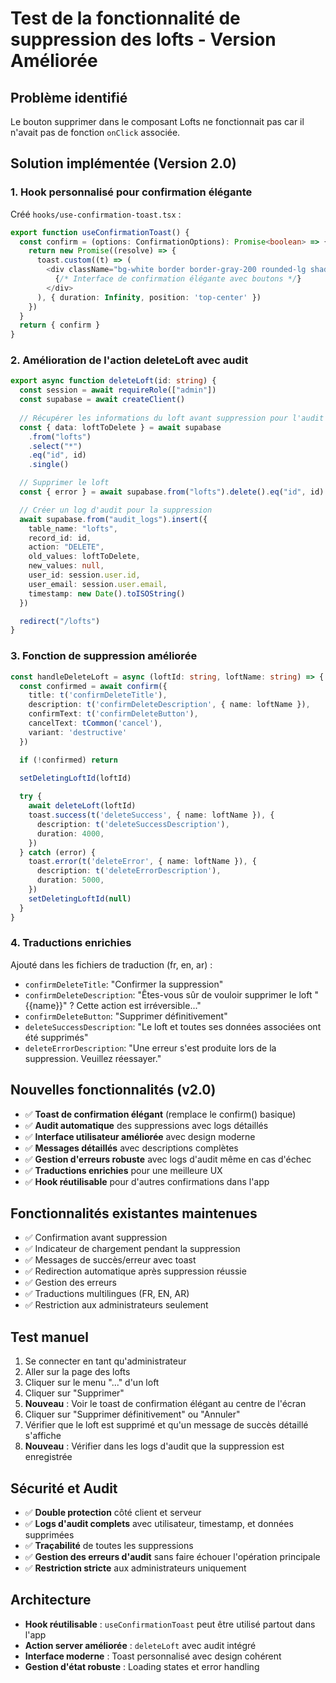 # Test de la fonctionnalité de suppression des lofts - Version Améliorée

## Problème identifié
Le bouton supprimer dans le composant Lofts ne fonctionnait pas car il n'avait pas de fonction `onClick` associée.

## Solution implémentée (Version 2.0)

### 1. Hook personnalisé pour confirmation élégante
Créé `hooks/use-confirmation-toast.tsx` :
```typescript
export function useConfirmationToast() {
  const confirm = (options: ConfirmationOptions): Promise<boolean> => {
    return new Promise((resolve) => {
      toast.custom((t) => (
        <div className="bg-white border border-gray-200 rounded-lg shadow-lg p-4 max-w-md w-full">
          {/* Interface de confirmation élégante avec boutons */}
        </div>
      ), { duration: Infinity, position: 'top-center' })
    })
  }
  return { confirm }
}
```

### 2. Amélioration de l'action deleteLoft avec audit
```typescript
export async function deleteLoft(id: string) {
  const session = await requireRole(["admin"])
  const supabase = await createClient()
  
  // Récupérer les informations du loft avant suppression pour l'audit
  const { data: loftToDelete } = await supabase
    .from("lofts")
    .select("*")
    .eq("id", id)
    .single()

  // Supprimer le loft
  const { error } = await supabase.from("lofts").delete().eq("id", id)

  // Créer un log d'audit pour la suppression
  await supabase.from("audit_logs").insert({
    table_name: "lofts",
    record_id: id,
    action: "DELETE",
    old_values: loftToDelete,
    new_values: null,
    user_id: session.user.id,
    user_email: session.user.email,
    timestamp: new Date().toISOString()
  })

  redirect("/lofts")
}
```

### 3. Fonction de suppression améliorée
```typescript
const handleDeleteLoft = async (loftId: string, loftName: string) => {
  const confirmed = await confirm({
    title: t('confirmDeleteTitle'),
    description: t('confirmDeleteDescription', { name: loftName }),
    confirmText: t('confirmDeleteButton'),
    cancelText: tCommon('cancel'),
    variant: 'destructive'
  })

  if (!confirmed) return

  setDeletingLoftId(loftId)
  
  try {
    await deleteLoft(loftId)
    toast.success(t('deleteSuccess', { name: loftName }), {
      description: t('deleteSuccessDescription'),
      duration: 4000,
    })
  } catch (error) {
    toast.error(t('deleteError', { name: loftName }), {
      description: t('deleteErrorDescription'),
      duration: 5000,
    })
    setDeletingLoftId(null)
  }
}
```

### 4. Traductions enrichies
Ajouté dans les fichiers de traduction (fr, en, ar) :
- `confirmDeleteTitle`: "Confirmer la suppression"
- `confirmDeleteDescription`: "Êtes-vous sûr de vouloir supprimer le loft \"{{name}}\" ? Cette action est irréversible..."
- `confirmDeleteButton`: "Supprimer définitivement"
- `deleteSuccessDescription`: "Le loft et toutes ses données associées ont été supprimés"
- `deleteErrorDescription`: "Une erreur s'est produite lors de la suppression. Veuillez réessayer."

## Nouvelles fonctionnalités (v2.0)
- ✅ **Toast de confirmation élégant** (remplace le confirm() basique)
- ✅ **Audit automatique** des suppressions avec logs détaillés
- ✅ **Interface utilisateur améliorée** avec design moderne
- ✅ **Messages détaillés** avec descriptions complètes
- ✅ **Gestion d'erreurs robuste** avec logs d'audit même en cas d'échec
- ✅ **Traductions enrichies** pour une meilleure UX
- ✅ **Hook réutilisable** pour d'autres confirmations dans l'app

## Fonctionnalités existantes maintenues
- ✅ Confirmation avant suppression
- ✅ Indicateur de chargement pendant la suppression
- ✅ Messages de succès/erreur avec toast
- ✅ Redirection automatique après suppression réussie
- ✅ Gestion des erreurs
- ✅ Traductions multilingues (FR, EN, AR)
- ✅ Restriction aux administrateurs seulement

## Test manuel
1. Se connecter en tant qu'administrateur
2. Aller sur la page des lofts
3. Cliquer sur le menu "..." d'un loft
4. Cliquer sur "Supprimer"
5. **Nouveau** : Voir le toast de confirmation élégant au centre de l'écran
6. Cliquer sur "Supprimer définitivement" ou "Annuler"
7. Vérifier que le loft est supprimé et qu'un message de succès détaillé s'affiche
8. **Nouveau** : Vérifier dans les logs d'audit que la suppression est enregistrée

## Sécurité et Audit
- ✅ **Double protection** côté client et serveur
- ✅ **Logs d'audit complets** avec utilisateur, timestamp, et données supprimées
- ✅ **Traçabilité** de toutes les suppressions
- ✅ **Gestion des erreurs d'audit** sans faire échouer l'opération principale
- ✅ **Restriction stricte** aux administrateurs uniquement

## Architecture
- **Hook réutilisable** : `useConfirmationToast` peut être utilisé partout dans l'app
- **Action server améliorée** : `deleteLoft` avec audit intégré
- **Interface moderne** : Toast personnalisé avec design cohérent
- **Gestion d'état robuste** : Loading states et error handling